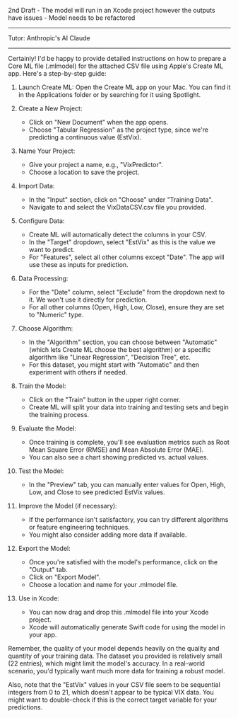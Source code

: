 2nd Draft - The model will run in an Xcode project however the outputs have issues - Model needs to be refactored

- - - -

Tutor: Anthropic's AI Claude

- - - -

Certainly! I'd be happy to provide detailed instructions on how to prepare a Core ML file (.mlmodel) for the attached CSV file using Apple's Create ML app. Here's a step-by-step guide:

1. Launch Create ML:
   Open the Create ML app on your Mac. You can find it in the Applications folder or by searching for it using Spotlight.

2. Create a New Project:
   - Click on "New Document" when the app opens.
   - Choose "Tabular Regression" as the project type, since we're predicting a continuous value (EstVix).

3. Name Your Project:
   - Give your project a name, e.g., "VixPredictor".
   - Choose a location to save the project.

4. Import Data:
   - In the "Input" section, click on "Choose" under "Training Data".
   - Navigate to and select the VixDataCSV.csv file you provided.

5. Configure Data:
   - Create ML will automatically detect the columns in your CSV.
   - In the "Target" dropdown, select "EstVix" as this is the value we want to predict.
   - For "Features", select all other columns except "Date". The app will use these as inputs for prediction.

6. Data Processing:
   - For the "Date" column, select "Exclude" from the dropdown next to it. We won't use it directly for prediction.
   - For all other columns (Open, High, Low, Close), ensure they are set to "Numeric" type.

7. Choose Algorithm:
   - In the "Algorithm" section, you can choose between "Automatic" (which lets Create ML choose the best algorithm) or a specific algorithm like "Linear Regression", "Decision Tree", etc.
   - For this dataset, you might start with "Automatic" and then experiment with others if needed.

8. Train the Model:
   - Click on the "Train" button in the upper right corner.
   - Create ML will split your data into training and testing sets and begin the training process.

9. Evaluate the Model:
   - Once training is complete, you'll see evaluation metrics such as Root Mean Square Error (RMSE) and Mean Absolute Error (MAE).
   - You can also see a chart showing predicted vs. actual values.

10. Test the Model:
    - In the "Preview" tab, you can manually enter values for Open, High, Low, and Close to see predicted EstVix values.

11. Improve the Model (if necessary):
    - If the performance isn't satisfactory, you can try different algorithms or feature engineering techniques.
    - You might also consider adding more data if available.

12. Export the Model:
    - Once you're satisfied with the model's performance, click on the "Output" tab.
    - Click on "Export Model".
    - Choose a location and name for your .mlmodel file.

13. Use in Xcode:
    - You can now drag and drop this .mlmodel file into your Xcode project.
    - Xcode will automatically generate Swift code for using the model in your app.

Remember, the quality of your model depends heavily on the quality and quantity of your training data. The dataset you provided is relatively small (22 entries), which might limit the model's accuracy. In a real-world scenario, you'd typically want much more data for training a robust model.

Also, note that the "EstVix" values in your CSV file seem to be sequential integers from 0 to 21, which doesn't appear to be typical VIX data. You might want to double-check if this is the correct target variable for your predictions.
